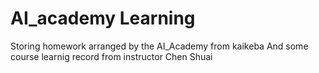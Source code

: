 # AI_academy Learning
Storing homework arranged by the AI_Academy from kaikeba
And some course learnig record from instructor Chen Shuai
